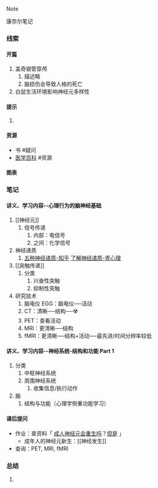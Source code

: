 
> [!NOTE]
> 康奈尔笔记

### 线索
#### 开篇
1. 盖奇钢管穿颅
	1. 描述略
	2. 脑损伤会导致人格的死亡
2. 白鼠生活环境影响神经元多样性
#### 提示
1. 
#### 资源
- 书 #疑问 
- [医学百科](https://www.yixue.com) #资源 
#### 图表

### 笔记
#### 讲义、学习内容--心理行为的脑神经基础
1.  [[神经元]]
	1. 信号传递
		1. 内部：电信号
		2. 之间：化学信号
2. 神经递质
	1. [五种神经递质-知乎](https://zhuanlan.zhihu.com/p/658481360) [了解神经递质-壹心理](https://www.xinli001.com/info/100492614)
3. [[突触传递]]
	1. 分类
		1. 兴奋性突触
		2. 抑制性突触
4. 研究技术
	1. 脑电仪 EGG：脑电仪──活动
	2. CT：清晰──结构──☢️
	3. PET：查看活动
	4. MRI：更清晰──结构
	5. fMRI：更清晰──结构+活动──最先进/时间分辨率较低
#### 讲义、学习内容--神经系统-结构和功能 Part 1
1. 分类
	1. 中枢神经系统
	2. 周围神经系统
		1. 收集信息/执行动作
2. 脑
	1. 结构与功能（心理学侧重功能学习）
#### 课后提问
- 作业：查资料「 [成人神经元会重生吗](https://www.cn-healthcare.com/article/20200423/content-535110.html)？[但是](https://new.qq.com/rain/a/20220110A03F4K00) 」
	- 成年人的神经元新生：[[神经发生]]
- 查询：PET, MRI, fMRI
### 总结
1. 